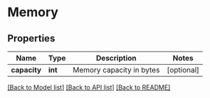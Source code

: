 # Memory

## Properties
Name | Type | Description | Notes
------------ | ------------- | ------------- | -------------
**capacity** | **int** | Memory capacity in bytes | [optional] 

[[Back to Model list]](../README.md#documentation-for-models) [[Back to API list]](../README.md#documentation-for-api-endpoints) [[Back to README]](../README.md)


